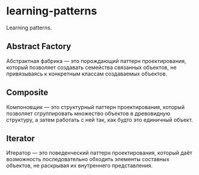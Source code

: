 # learning-patterns
Learning patterns.

## Abstract Factory
Абстрактная фабрика — это порождающий паттерн проектирования, 
который позволяет создавать семейства связанных объектов, 
не привязываясь к конкретным классам создаваемых объектов.

## Composite
Компоновщик — это структурный паттерн проектирования, 
который позволяет сгруппировать множество объектов в древовидную структуру, 
а затем работать с ней так, как будто это единичный объект.

## Iterator
Итератор — это поведенческий паттерн проектирования, который даёт 
возможность последовательно обходить элементы составных объектов, не 
раскрывая их внутреннего представления.